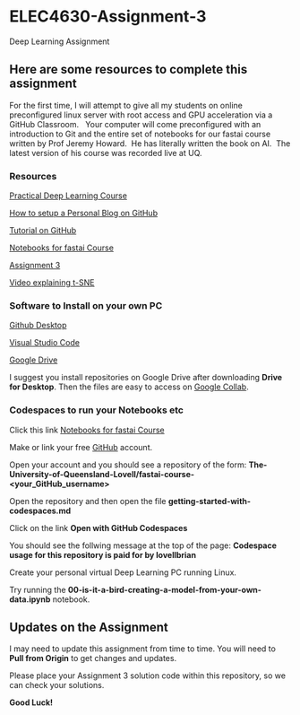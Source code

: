# ELEC4630-Assignment-3
Deep Learning Assignment

## Here are some resources to complete this assignment

For the first time, I will attempt to give all my students on online preconfigured linux server with root access and GPU acceleration via a GitHub Classroom.   Your computer will come preconfigured with an introduction to Git and the entire set of notebooks for our fastai course written by Prof Jeremy Howard.  He has literally written the book on AI.  The latest version of his course was recorded live at UQ. 

### Resources

[Practical Deep Learning Course](https://course.fast.ai/)

[How to setup a Personal Blog on GitHub](https://www.fast.ai/posts/2020-01-16-fast_template.html)

[Tutorial on GitHub](https://classroom.github.com/a/WQ2cYhvn)

[Notebooks for fastai Course](https://classroom.github.com/a/55q09ppO)

[Assignment 3](https://classroom.github.com/a/bFnkoIfT)

[Video explaining t-SNE](https://youtu.be/RJVL80Gg3lA )

### Software to Install on your own PC

[Github Desktop](https://desktop.github.com/)

[Visual Studio Code](https://code.visualstudio.com/)

[Google Drive](https://www.google.com/drive/download/)

I suggest you install repositories on Google Drive after downloading **Drive for Desktop**.  Then the files are easy to access on [Google Collab](https://colab.research.google.com/). 


### Codespaces to run your Notebooks etc

Click this link [Notebooks for fastai Course](https://classroom.github.com/a/55q09ppO)

Make or link your free [GitHub](https://github.com) account.

Open your account and you should see a repository of the form: **The-University-of-Queensland-Lovell/fastai-course-<your_GitHub_username>**

Open the repository and then open the file **getting-started-with-codespaces.md**

Click on the link **Open with GitHub Codespaces**

You should see the follwing message at the top of the page: **Codespace usage for this repository is paid for by lovellbrian**

Create your personal virtual Deep Learning PC running Linux.

Try running the **00-is-it-a-bird-creating-a-model-from-your-own-data.ipynb** notebook.

## Updates on the Assignment

I may need to update this assignment from time to time.  You will need to **Pull from Origin** to get changes and updates. 

Please place your Assignment 3 solution code within this repository, so we can check your solutions. 

**Good Luck!**
